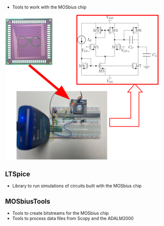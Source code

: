 * Tools to work with the MOSbius chip

![](./fig/MOSbiusChip_overview_small.png)

## LTSpice
* Library to run simulations of circuits built with the MOSbius chip

## MOSbiusTools
* Tools to create bitstreams for the MOSbius chip
* Tools to process data files from Scopy and the ADALM2000
